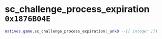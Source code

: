 # sc_challenge_process_expiration `0x1876B04E`

```lua
natives.game.sc_challenge_process_expiration(_unk0 --[[ integer ]])
```